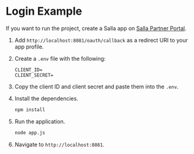 # Login Example

If you want to run the project, create a Salla app on [Salla Partner Portal](https://salla.partners/login).

1. Add `http://localhost:8081/oauth/callback` as a redirect URI to your app profile.
1. Create a `.env` file with the following:

   ```
   CLIENT_ID=
   CLIENT_SECRET=
   ```

1. Copy the client ID and client secret and paste them into the `.env`.
1. Install the dependencies.

   ```sh
   npm install
   ```

1. Run the application.

   ```sh
   node app.js
   ```

1. Navigate to `http://localhost:8081`.
